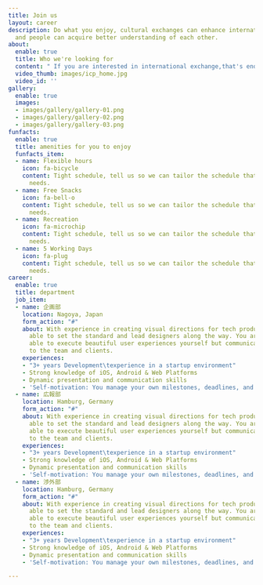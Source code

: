 ```yaml
---
title: Join us
layout: career
description: Do what you enjoy, cultural exchanges can enhance international friendship,
  and people can acquire better understanding of each other.
about:
  enable: true
  title: Who we're looking for
  content: " If you are interested in international exchange,that's enough."
  video_thumb: images/icp_home.jpg
  video_id: ''
gallery:
  enable: true
  images:
  - images/gallery/gallery-01.png
  - images/gallery/gallery-02.png
  - images/gallery/gallery-03.png
funfacts:
  enable: true
  title: amenities for you to enjoy
  funfacts_item:
  - name: Flexible hours
    icon: fa-bicycle
    content: Tight schedule, tell us so we can tailor the schedule that fits your
      needs.
  - name: Free Snacks
    icon: fa-bell-o
    content: Tight schedule, tell us so we can tailor the schedule that fits your
      needs.
  - name: Recreation
    icon: fa-microchip
    content: Tight schedule, tell us so we can tailor the schedule that fits your
      needs.
  - name: 5 Working Days
    icon: fa-plug
    content: Tight schedule, tell us so we can tailor the schedule that fits your
      needs.
career:
  enable: true
  title: department
  job_item:
  - name: 企画部
    location: Nagoya, Japan
    form_action: "#"
    about: With experience in creating visual directions for tech products, you are
      able to set the standard and lead designers along the way. You are not only
      able to execute beautiful user experiences yourself but communicate those concepts
      to the team and clients.
    experiences:
    - "3+ years Development\texperience in a startup environment"
    - Strong knowledge of iOS, Android & Web Platforms
    - Dynamic presentation and communication skills
    - 'Self-motivation: You manage your own milestones, deadlines, and priorities'
  - name: 広報部
    location: Hamburg, Germany
    form_action: "#"
    about: With experience in creating visual directions for tech products, you are
      able to set the standard and lead designers along the way. You are not only
      able to execute beautiful user experiences yourself but communicate those concepts
      to the team and clients.
    experiences:
    - "3+ years Development\texperience in a startup environment"
    - Strong knowledge of iOS, Android & Web Platforms
    - Dynamic presentation and communication skills
    - 'Self-motivation: You manage your own milestones, deadlines, and priorities'
  - name: 渉外部
    location: Hamburg, Germany
    form_action: "#"
    about: With experience in creating visual directions for tech products, you are
      able to set the standard and lead designers along the way. You are not only
      able to execute beautiful user experiences yourself but communicate those concepts
      to the team and clients.
    experiences:
    - "3+ years Development\texperience in a startup environment"
    - Strong knowledge of iOS, Android & Web Platforms
    - Dynamic presentation and communication skills
    - 'Self-motivation: You manage your own milestones, deadlines, and priorities'

---
```

